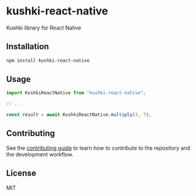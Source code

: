 # kushki-react-native

Kushki library for React Native

## Installation

```sh
npm install kushki-react-native
```

## Usage

```js
import KushkiReactNative from "kushki-react-native";

// ...

const result = await KushkiReactNative.multiply(3, 7);
```

## Contributing

See the [contributing guide](CONTRIBUTING.md) to learn how to contribute to the repository and the development workflow.

## License

MIT
